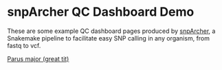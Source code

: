 # snpArcher QC Dashboard Demo

These are some example QC dashboard pages produced by [snpArcher](https://github.com/harvardinformatics/snpArcher), a Snakemake pipeline to facilitate easy SNP calling in any organism, from fastq to vcf.

[Parus major (great tit)]()
